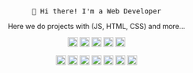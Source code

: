 
<!--
**carlossroliveira/carlossroliveira** is a ✨ _special_ ✨ repository because its `README.md` (this file) appears on your GitHub profile.

Here are some ideas to get you started:

- 🔭 I’m currently working on ...
- 🌱 I’m currently learning ...
- 👯 I’m looking to collaborate on ...
- 🤔 I’m looking for help with ...
- 💬 Ask me about ...
- 📫 How to reach me: ...
- 😄 Pronouns: ...
- ⚡ Fun fact: ...
-->

<!-- HEADER -->
<p align="center">
    <br><br>
    <samp>
        👋 Hi there! I'm a Web Developer
    </samp>
</p>

<!-- ABOUT OF ME -->
<p align="center" style="text-align: center;">
    Here we do projects with (JS, HTML, CSS) and more...
</p>

<!-- SOCIAL MEDIAS -->
<p align="center">
    <img src="https://devicons.github.io/devicon/devicon.git/icons/html5/html5-original-wordmark.svg" alt="html5"  width="20" height="20"/>
    <img src="https://devicons.github.io/devicon/devicon.git/icons/css3/css3-original-wordmark.svg" alt="css3"  width="20" height="20"/>
    <img src="https://devicons.github.io/devicon/devicon.git/icons/javascript/javascript-original.svg" alt="javascript" width="20" height="20"/>
    <img src="https://devicon.dev/devicon.git/icons/bootstrap/bootstrap-plain-wordmark.svg" alt="bootstrap" width="20" height="20"/> 
    <img src="https://devicons.github.io/devicon/devicon.git/icons/jquery/jquery-original-wordmark.svg" alt="jquery" width="20" height="20"/></p><p align="center">
</p>

<p align="center">
    <a href="https://codepen.io/miguelrisquelme" target="blank"><img align="center"
            src="https://cdn.jsdelivr.net/npm/simple-icons@3.0.1/icons/codepen.svg" alt="miguelrisquelme" height="20"
            width="20" /></a>
    <a href="https://twitter.com/miguelrisquelme" target="blank"><img align="center"
            src="https://cdn.jsdelivr.net/npm/simple-icons@3.0.1/icons/twitter.svg" alt="miguelrisquelme" height="20"
            width="20" /></a>
    <a href="https://linkedin.com/in/miguelrisquelme" target="blank"><img align="center"
            src="https://cdn.jsdelivr.net/npm/simple-icons@3.0.1/icons/linkedin.svg" alt="miguelrisquelme" height="20"
            width="20" /></a>
    <a href="https://stackoverflow.com/miguelrisquelme" target="blank"><img align="center"
            src="https://cdn.jsdelivr.net/npm/simple-icons@3.0.1/icons/stackoverflow.svg" alt="miguelrisquelme"
            height="20" width="20" /></a>
    <a href="https://codesandbox.com/u/miguelrisquelme" target="blank"><img align="center"
            src="https://cdn.jsdelivr.net/npm/simple-icons@3.0.1/icons/codesandbox.svg" alt="miguelrisquelme"
            height="20" width="20" /></a>
    <a href="https://fb.com/miguelrisquelme" target="blank"><img align="center"
            src="https://cdn.jsdelivr.net/npm/simple-icons@3.0.1/icons/facebook.svg" alt="miguelrisquelme" height="20"
            width="20" /></a>
    <a href="https://instagram.com/miguelrisquelme" target="blank"><img align="center"
            src="https://cdn.jsdelivr.net/npm/simple-icons@3.0.1/icons/instagram.svg" alt="miguelrisquelme" height="20"
            width="20" /></a>
</p>
